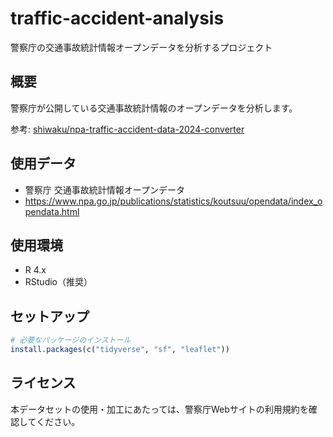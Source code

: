 # traffic-accident-analysis

警察庁の交通事故統計情報オープンデータを分析するプロジェクト

## 概要

警察庁が公開している交通事故統計情報のオープンデータを分析します。

参考: [shiwaku/npa-traffic-accident-data-2024-converter](https://github.com/shiwaku/npa-traffic-accident-data-2024-converter)

## 使用データ

- 警察庁 交通事故統計情報オープンデータ
- https://www.npa.go.jp/publications/statistics/koutsuu/opendata/index_opendata.html

## 使用環境

- R 4.x
- RStudio（推奨）

## セットアップ

```r
# 必要なパッケージのインストール
install.packages(c("tidyverse", "sf", "leaflet"))
```

## ライセンス

本データセットの使用・加工にあたっては、警察庁Webサイトの利用規約を確認してください。
